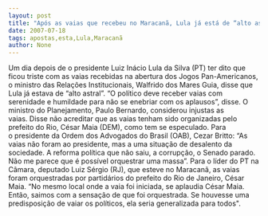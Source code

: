 ```yaml
---
layout: post
title: "Após as vaias que recebeu no Maracanã, Lula já está de “alto astral”"
date: 2007-07-18
tags: apostas,esta,Lula,Maracanã
author: None
---
```

Um dia depois de o presidente Luiz In&aacute;cio Lula da Silva (PT) ter dito que ficou triste com as vaias recebidas na abertura dos Jogos Pan-Americanos, o ministro das Rela&ccedil;&otilde;es Institucionais, Walfrido dos Mares Guia, disse que Lula j&aacute; estava de &ldquo;alto astral&rdquo;. &ldquo;O pol&iacute;tico deve receber vaias com serenidade e humildade para n&atilde;o se enebriar com os aplausos&rdquo;, disse.
O ministro do Planejamento, Paulo Bernardo, considerou injustas as vaias.&nbsp;Disse n&atilde;o acreditar que as vaias tenham sido organizadas pelo prefeito do Rio, C&eacute;sar Maia (DEM), como tem se especulado.
Para o&nbsp;presidente da Ordem dos Advogados do Brasil (OAB), Cezar Britto: &ldquo;As vaias n&atilde;o foram ao presidente, mas a uma situa&ccedil;&atilde;o de desalento da sociedade. A reforma pol&iacute;tica que n&atilde;o saiu, a corrup&ccedil;&atilde;o, o Senado parado. N&atilde;o me parece que &eacute; poss&iacute;vel orquestrar uma massa&rdquo;.
Para o l&iacute;der do PT na C&acirc;mara, deputado Luiz S&eacute;rgio (RJ), que esteve no Maracan&atilde;, as vaias foram orquestradas por partid&aacute;rios do prefeito do Rio de Janeiro, C&eacute;sar Maia. &ldquo;No mesmo local onde a vaia foi iniciada, se aplaudia C&eacute;sar Maia. Ent&atilde;o, saimos com a sensa&ccedil;&atilde;o de que foi orquestrada. Se houvesse uma predisposi&ccedil;&atilde;o de vaiar os pol&iacute;ticos, ela seria generalizada para todos&quot;. 
